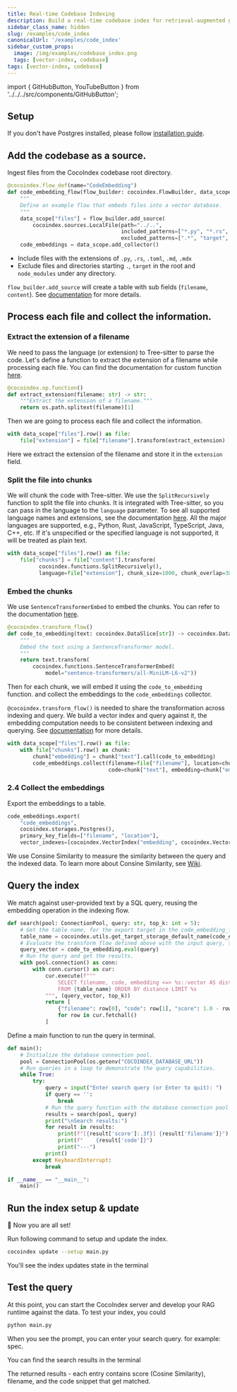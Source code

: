 ```yaml
---
title: Real-time Codebase Indexing
description: Build a real-time codebase index for retrieval-augmented generation (RAG) using CocoIndex and Tree-sitter. Chunk, embed, and search code with semantic understanding.
sidebar_class_name: hidden
slug: /examples/code_index
canonicalUrl: '/examples/code_index'
sidebar_custom_props:
  image: /img/examples/codebase_index.png
  tags: [vector-index, codebase]
tags: [vector-index, codebase]
---
```


import { GitHubButton, YouTubeButton } from '../../../src/components/GitHubButton';

<GitHubButton url="https://github.com/cocoindex-io/cocoindex/tree/main/examples/code_embedding"/>
<YouTubeButton url="https://youtu.be/G3WstvhHO24?si=ndYfM0XRs03_hVPR" />

## Setup 

If you don't have Postgres installed, please follow [installation guide](https://cocoindex.io/docs/getting_started/installation).

## Add the codebase as a source. 

Ingest files from the CocoIndex codebase root directory.

```python
@cocoindex.flow_def(name="CodeEmbedding")
def code_embedding_flow(flow_builder: cocoindex.FlowBuilder, data_scope: cocoindex.DataScope):
    """
    Define an example flow that embeds files into a vector database.
    """
    data_scope["files"] = flow_builder.add_source(
        cocoindex.sources.LocalFile(path="../..",
                                    included_patterns=["*.py", "*.rs", "*.toml", "*.md", "*.mdx"],
                                    excluded_patterns=[".*", "target", "**/node_modules"]))
    code_embeddings = data_scope.add_collector()
```

- Include files with the extensions of `.py`, `.rs`, `.toml`, `.md`, `.mdx`
- Exclude files and directories starting `.`,  `target` in the root and `node_modules` under any directory.

`flow_builder.add_source` will create a table with sub fields (`filename`, `content`). 
See [documentation](https://cocoindex.io/docs/ops/sources) for more details.


## Process each file and collect the information.

###  Extract the extension of a filename

We need to pass the language (or extension) to Tree-sitter to parse the code.
Let's define a function to extract the extension of a filename while processing each file.
You can find the documentation for custom function [here](https://cocoindex.io/docs/core/custom_function).

```python
@cocoindex.op.function()
def extract_extension(filename: str) -> str:
    """Extract the extension of a filename."""
    return os.path.splitext(filename)[1]
```

Then we are going to process each file and collect the information.

```python
with data_scope["files"].row() as file:
    file["extension"] = file["filename"].transform(extract_extension)
```

Here we extract the extension of the filename and store it in the `extension` field.


### Split the file into chunks

We will chunk the code with Tree-sitter. 
We use the `SplitRecursively` function to split the file into chunks. 
It is integrated with Tree-sitter, so you can pass in the language to the `language` parameter.
To see all supported language names and extensions, see the documentation [here](https://cocoindex.io/docs/ops/functions#splitrecursively). All the major languages are supported, e.g., Python, Rust, JavaScript, TypeScript, Java, C++, etc. If it's unspecified or the specified language is not supported, it will be treated as plain text.

```python
with data_scope["files"].row() as file:
    file["chunks"] = file["content"].transform(
          cocoindex.functions.SplitRecursively(),
          language=file["extension"], chunk_size=1000, chunk_overlap=300) 
```


### Embed the chunks

We use `SentenceTransformerEmbed` to embed the chunks. 
You can refer to the documentation [here](https://cocoindex.io/docs/ops/functions#sentencetransformerembed). 

```python
@cocoindex.transform_flow()
def code_to_embedding(text: cocoindex.DataSlice[str]) -> cocoindex.DataSlice[list[float]]:
    """
    Embed the text using a SentenceTransformer model.
    """
    return text.transform(
        cocoindex.functions.SentenceTransformerEmbed(
            model="sentence-transformers/all-MiniLM-L6-v2"))
```

Then for each chunk, we will embed it using the `code_to_embedding` function. and collect the embeddings to the `code_embeddings` collector.

`@cocoindex.transform_flow()` is needed to share the transformation across indexing and query. We build a vector index and query against it, 
the embedding computation needs to be consistent between indexing and querying. See [documentation](https://cocoindex.io/docs/query#transform-flow) for more details.


```python
with data_scope["files"].row() as file:
    with file["chunks"].row() as chunk:
        chunk["embedding"] = chunk["text"].call(code_to_embedding)
        code_embeddings.collect(filename=file["filename"], location=chunk["location"],
                                code=chunk["text"], embedding=chunk["embedding"])
```


### 2.4 Collect the embeddings

Export the embeddings to a table.

```python
code_embeddings.export(
    "code_embeddings",
    cocoindex.storages.Postgres(),
    primary_key_fields=["filename", "location"],
    vector_indexes=[cocoindex.VectorIndex("embedding", cocoindex.VectorSimilarityMetric.COSINE_SIMILARITY)])
```

We use Consine Similarity to measure the similarity between the query and the indexed data. 
To learn more about Consine Similarity, see [Wiki](https://en.wikipedia.org/wiki/Cosine_similarity).

## Query the index
We match against user-provided text by a SQL query, reusing the embedding operation in the indexing flow.

```python
def search(pool: ConnectionPool, query: str, top_k: int = 5):
    # Get the table name, for the export target in the code_embedding_flow above.
    table_name = cocoindex.utils.get_target_storage_default_name(code_embedding_flow, "code_embeddings")
    # Evaluate the transform flow defined above with the input query, to get the embedding.
    query_vector = code_to_embedding.eval(query)
    # Run the query and get the results.
    with pool.connection() as conn:
        with conn.cursor() as cur:
            cur.execute(f"""
                SELECT filename, code, embedding <=> %s::vector AS distance
                FROM {table_name} ORDER BY distance LIMIT %s
            """, (query_vector, top_k))
            return [
                {"filename": row[0], "code": row[1], "score": 1.0 - row[2]}
                for row in cur.fetchall()
            ]
```

Define a main function to run the query in terminal.

```python
def main():
    # Initialize the database connection pool.
    pool = ConnectionPool(os.getenv("COCOINDEX_DATABASE_URL"))
    # Run queries in a loop to demonstrate the query capabilities.
    while True:
        try:
            query = input("Enter search query (or Enter to quit): ")
            if query == '':
                break
            # Run the query function with the database connection pool and the query.
            results = search(pool, query)
            print("\nSearch results:")
            for result in results:
                print(f"[{result['score']:.3f}] {result['filename']}")
                print(f"    {result['code']}")
                print("---")
            print()
        except KeyboardInterrupt:
            break

if __name__ == "__main__":
    main()
```

## Run the index setup & update

🎉 Now you are all set!

Run following command to setup and update the index.
```sh
cocoindex update --setup main.py
```
You'll see the index updates state in the terminal


## Test the query
At this point, you can start the CocoIndex server and develop your RAG runtime against the data. To test your index, you could

``` bash
python main.py
```

When you see the prompt, you can enter your search query. for example: spec.

You can find the search results in the terminal

The returned results - each entry contains score (Cosine Similarity), filename, and the code snippet that get matched.
